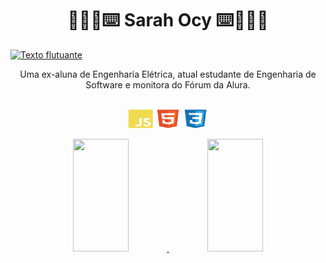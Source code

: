 <p align="center">
  <h1 align="center">👩🏻‍💻⌨️ Sarah Ocy ⌨️👩🏻‍💻 </h1>
</p>

  [![Texto flutuante](https://readme-typing-svg.demolab.com/?color=5e3cacff&lines=Oi,+tudo+bem+?+Bem+vindo+ao+meu+GitHub!+Meu+nome+é+Sarah+Ocy&size=20&width=900&center=true)](https://git.io/typing-svg)
  
 <p align="center"> Uma ex-aluna de Engenharia Elétrica, atual estudante de Engenharia de Software e monitora do Fórum da Alura.  </p>


<div style="display: inline_block" align="center"><br>
  <img align="center" alt="Rafa-Js" height="30" width="40" src="https://raw.githubusercontent.com/devicons/devicon/master/icons/javascript/javascript-plain.svg">
  <img align="center" alt="Rafa-HTML" height="30" width="40" src="https://raw.githubusercontent.com/devicons/devicon/master/icons/html5/html5-original.svg">
  <img align="center" alt="Rafa-CSS" height="30" width="40" src="https://raw.githubusercontent.com/devicons/devicon/master/icons/css3/css3-original.svg">
  
  
</div>




  
  <div align="center" style="display: inline_block"><br>
<a href="https://github.com/m-ipt">
<img height="180em" width="42%" src="https://github-readme-stats.vercel.app/api?username=Sarocy&show_icons=true&theme=radical&include_all_commits=true&count_private=true"/>
<img height="180em" width="42%" src="https://github-readme-stats.vercel.app/api/top-langs/?username=Sarocy&layout=compact&langs_count=7&theme=radical"/>
</div>

